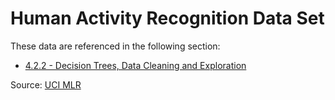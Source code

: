 Human Activity Recognition Data Set
===================================

These data are referenced in the following section:

- [4.2.2 - Decision Trees, Data Cleaning and Exploration](https://courses.thinkful.com/data-001v2/assignment/4.2.2)

Source: [UCI MLR](https://archive.ics.uci.edu/ml/datasets/Human+Activity+Recognition+Using+Smartphones)
